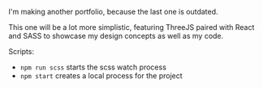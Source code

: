 I'm making another portfolio, because the last one is outdated.

This one will be a lot more simplistic, featuring ThreeJS paired with React and SASS to showcase my design concepts as well as my code.

Scripts:

- `npm run scss` starts the scss watch process
- `npm start` creates a local process for the project
